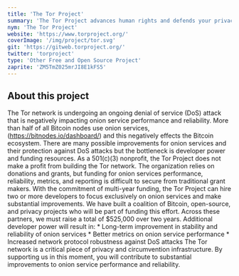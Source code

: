 ```yaml
---
title: 'The Tor Project'
summary: 'The Tor Project advances human rights and defends your privacy online through free software and open networks.'
nym: 'The Tor Project'
website: 'https://www.torproject.org/'
coverImage: '/img/project/tor.svg'
git: 'https://gitweb.torproject.org/'
twitter: 'torproject'
type: 'Other Free and Open Source Project'
zaprite: 'ZM5TmZ025mrJI8E1kFS5'
---
```


## About this project

The Tor network is undergoing an ongoing denial of service (DoS) attack that is negatively impacting onion service performance and reliability. More than half of all Bitcoin nodes use onion services, (https://bitnodes.io/dashboard/) and this negatively effects the Bitcoin ecosystem. There are many possible improvements for onion services and their protection against DoS attacks but the bottleneck is developer power and funding resources.  As a 501(c)(3) nonprofit, the Tor Project does not make a profit from building the Tor network. The organization relies on donations and grants, but funding for onion services performance, reliability, metrics, and reporting is difficult to secure from traditional grant makers. With the commitment of multi-year funding, the Tor Project can hire two or more developers to focus exclusively on onion services and make substantial improvements. We have built a coalition of Bitcoin, open-source, and privacy projects who will be part of funding this effort. Across these partners, we must raise a total of $525,000 over two years. Additional developer power will result in: * Long-term improvement in stability and reliability of onion services * Better metrics on onion service performance * Increased network protocol robustness against DoS attacks The Tor network is a critical piece of privacy and circumvention infrastructure. By supporting us in this moment, you will contribute to substantial improvements to onion service performance and reliability.
